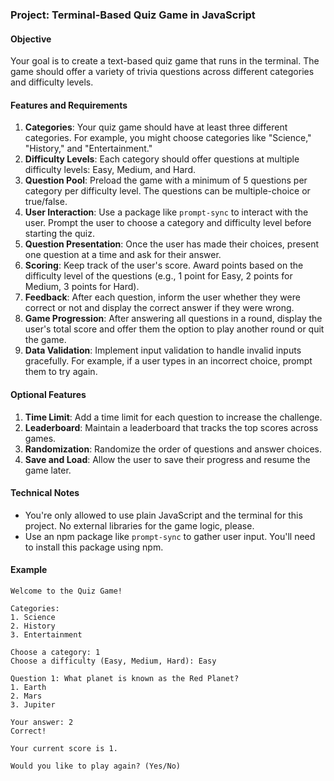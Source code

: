 ### Project: Terminal-Based Quiz Game in JavaScript

#### Objective

Your goal is to create a text-based quiz game that runs in the terminal. The game should offer a variety of trivia questions across different categories and difficulty levels.

#### Features and Requirements

1. **Categories**: Your quiz game should have at least three different categories. For example, you might choose categories like "Science," "History," and "Entertainment."
2. **Difficulty Levels**: Each category should offer questions at multiple difficulty levels: Easy, Medium, and Hard.
3. **Question Pool**: Preload the game with a minimum of 5 questions per category per difficulty level. The questions can be multiple-choice or true/false.
4. **User Interaction**: Use a package like `prompt-sync` to interact with the user. Prompt the user to choose a category and difficulty level before starting the quiz.
5. **Question Presentation**: Once the user has made their choices, present one question at a time and ask for their answer.
6. **Scoring**: Keep track of the user's score. Award points based on the difficulty level of the questions (e.g., 1 point for Easy, 2 points for Medium, 3 points for Hard).
7. **Feedback**: After each question, inform the user whether they were correct or not and display the correct answer if they were wrong.
8. **Game Progression**: After answering all questions in a round, display the user's total score and offer them the option to play another round or quit the game.
9. **Data Validation**: Implement input validation to handle invalid inputs gracefully. For example, if a user types in an incorrect choice, prompt them to try again.

#### Optional Features

1. **Time Limit**: Add a time limit for each question to increase the challenge.
2. **Leaderboard**: Maintain a leaderboard that tracks the top scores across games.
3. **Randomization**: Randomize the order of questions and answer choices.
4. **Save and Load**: Allow the user to save their progress and resume the game later.

#### Technical Notes

- You're only allowed to use plain JavaScript and the terminal for this project. No external libraries for the game logic, please.
- Use an npm package like `prompt-sync` to gather user input. You'll need to install this package using npm.

#### Example

```
Welcome to the Quiz Game!

Categories:
1. Science
2. History
3. Entertainment

Choose a category: 1
Choose a difficulty (Easy, Medium, Hard): Easy

Question 1: What planet is known as the Red Planet?
1. Earth
2. Mars
3. Jupiter

Your answer: 2
Correct!

Your current score is 1.

Would you like to play again? (Yes/No)
```
